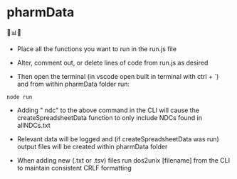 # pharmData
💊📊🧐

- Place all the functions you want to run in the run.js file

- Alter, comment out, or delete lines of code from run.js as desired

- Then open the terminal (in vscode open built in terminal with ctrl + `) and from within pharmData folder run:
```
node run
```

- Adding " ndc" to the above command in the CLI will cause the createSpreadsheetData function to only include NDCs found in allNDCs.txt

- Relevant data will be logged and (if createSpreadsheetData was run) output files will be created within pharmData folder

- When adding new (.txt or .tsv) files run dos2unix [filename] from the CLI to maintain consistent CRLF formatting